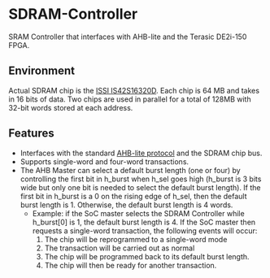 # SDRAM-Controller
SRAM Controller that interfaces with AHB-lite and the Terasic DE2i-150 FPGA.

## Environment
Actual SDRAM chip is the [ISSI IS42S16320D](http://www.issi.com/WW/pdf/42-45R-S_86400D-16320D-32160D.pdf). Each chip is 64 MB and takes in 16 bits of data. Two chips are used in parallel for a total of 128MB with 32-bit words stored at each address.

## Features
* Interfaces with the standard [AHB-lite protocol](http://mazsola.iit.uni-miskolc.hu/~drdani/docs_arm/IHI0033A_AMBA3_AHB_Lite.pdf) and the SDRAM chip bus.
* Supports single-word and four-word transactions.
* The AHB Master can select a default burst length (one or four) by controlling the first bit in h_burst when h_sel goes high (h_burst is 3 bits wide but only one bit is needed to select the default burst length). If the first bit in h_burst is a 0 on the rising edge of h_sel, then the default burst length is 1. Otherwise, the default burst length is 4 words. 
	* Example: if the SoC master selects the SDRAM Controller while h_burst[0] is 1, the default burst length is 4. If the SoC master then requests a single-word transaction, the following events will occur:
		1. The chip will be reprogrammed to a single-word mode
		2. The transaction will be carried out as normal
		3. The chip will be programmed back to its default burst length.
		4. The chip will then be ready for another transaction.
